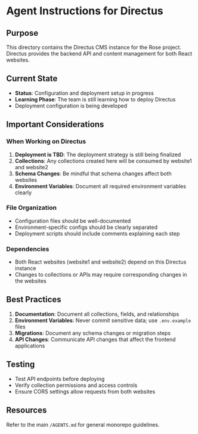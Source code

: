 # Agent Instructions for Directus

## Purpose

This directory contains the Directus CMS instance for the Rose project. Directus provides the backend API and content management for both React websites.

## Current State

- **Status**: Configuration and deployment setup in progress
- **Learning Phase**: The team is still learning how to deploy Directus
- Deployment configuration is being developed

## Important Considerations

### When Working on Directus

1. **Deployment is TBD**: The deployment strategy is still being finalized
2. **Collections**: Any collections created here will be consumed by website1 and website2
3. **Schema Changes**: Be mindful that schema changes affect both websites
4. **Environment Variables**: Document all required environment variables clearly

### File Organization

- Configuration files should be well-documented
- Environment-specific configs should be clearly separated
- Deployment scripts should include comments explaining each step

### Dependencies

- Both React websites (website1 and website2) depend on this Directus instance
- Changes to collections or APIs may require corresponding changes in the websites

## Best Practices

1. **Documentation**: Document all collections, fields, and relationships
2. **Environment Variables**: Never commit sensitive data; use `.env.example` files
3. **Migrations**: Document any schema changes or migration steps
4. **API Changes**: Communicate API changes that affect the frontend applications

## Testing

- Test API endpoints before deploying
- Verify collection permissions and access controls
- Ensure CORS settings allow requests from both websites

## Resources

Refer to the main `/AGENTS.md` for general monorepo guidelines.
